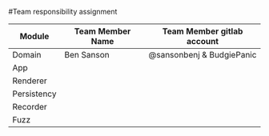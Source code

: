 #Team responsibility assignment

| Module      | Team Member Name | Team Member gitlab account |
|-------------|------------------|----------------------------|
| Domain      | Ben Sanson       | @sansonbenj & BudgiePanic  |
| App         |                  |                            |
| Renderer    |                  |                            |
| Persistency |                  |                            |
| Recorder    |                  |                            |
| Fuzz        |                  |                            |
